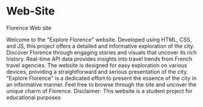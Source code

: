 # Web-Site
Florence Web site

Welcome to the "Explore Florence" website. Developed using HTML, CSS, and JS, this project offers a detailed and informative exploration of the city.
Discover Florence through engaging stories and visuals that uncover its rich history. Real-time API data provides insights into travel trends from French travel agencies.
The website is designed for easy exploration on various devices, providing a straightforward and serious presentation of the city.
"Explore Florence" is a dedicated effort to present the essence of the city in an informative manner. Feel free to browse through the site and uncover the unique charm of Florence.
Disclaimer: This website is a student project for educational purposes
